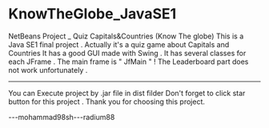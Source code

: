 # KnowTheGlobe_JavaSE1
NetBeans Project _ Quiz Capitals&amp;Countries (Know The globe)
This is a Java SE1 final project .
Actually it's a quiz game about Capitals and Countries 
It has a good GUI made with Swing .
It has several classes for each JFrame . The main frame is " JfMain " !
The Leaderboard part does not work unfortunately .
_____________
You can Execute project by .jar file in dist filder
Don't forget to click star button for this project .
Thank you for choosing this project. 

---mohammad98sh---radium88

